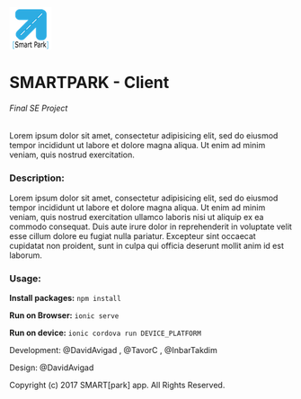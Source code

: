 ![SMARTPARK](./SmartParkV1.3/www/img/LOGODAVID3-0.png) 
# SMARTPARK - Client 
###### Final SE Project 
Lorem ipsum dolor sit amet, consectetur adipisicing elit, sed do eiusmod tempor incididunt ut labore et dolore magna aliqua. Ut enim ad minim veniam, quis nostrud exercitation.

### Description:
 Lorem ipsum dolor sit amet, consectetur adipisicing elit, sed do eiusmod tempor incididunt ut labore et dolore magna aliqua. Ut enim ad minim veniam, quis nostrud exercitation ullamco laboris nisi ut aliquip ex ea commodo consequat. Duis aute irure dolor in reprehenderit in voluptate velit esse cillum dolore eu fugiat nulla pariatur. Excepteur sint occaecat cupidatat non proident, sunt in culpa qui officia deserunt mollit anim id est laborum.

### Usage:
**Install packages:** `npm install`

**Run on Browser:** `ionic serve`

**Run on device:** `ionic cordova run DEVICE_PLATFORM`

Development: @DavidAvigad , @TavorC , @InbarTakdim

Design: @DavidAvigad

Copyright (c) 2017 SMART[park] app. All Rights Reserved.
